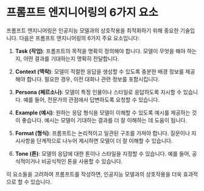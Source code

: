 # 프롬프트 엔지니어링의 6가지 요소

프롬프트 엔지니어링은 인공지능 모델과의 상호작용을 최적화하기 위해 중요한 기술입니다. 다음은 프롬프트 엔지니어링의 6가지 주요 요소입니다:

1. **Task (작업)**: 프롬프트의 목적을 명확히 정의해야 합니다. 모델이 무엇을 해야 하는지, 어떤 결과를 기대하는지 명확히 전달합니다.

2. **Context (맥락)**: 모델이 적절한 응답을 생성할 수 있도록 충분한 배경 정보를 제공해야 합니다. 필요한 경우, 이전 대화나 관련 정보를 포함시킵니다.

3. **Persona (페르소나)**: 모델이 특정 인물이나 스타일로 응답하도록 지시할 수 있습니다. 예를 들어, 전문가의 관점에서 답변하도록 요청할 수 있습니다.

4. **Example (예시)**: 원하는 응답 형식을 모델이 이해할 수 있도록 예시를 제공하는 것이 좋습니다. 예시는 모델이 기대하는 결과를 더 잘 이해하는 데 도움이 됩니다.

5. **Format (형식)**: 프롬프트는 논리적이고 일관된 구조를 가져야 합니다. 질문이나 지시사항을 단계적으로 나누어 제시하면 모델이 더 잘 이해할 수 있습니다.

6. **Tone (톤)**: 모델의 응답에 대한 톤이나 스타일을 지정할 수 있습니다. 예를 들어, 공식적이거나 비공식적인 톤을 사용할 수 있습니다.

이 요소들을 고려하여 프롬프트를 작성하면, 인공지능 모델과의 상호작용을 더욱 효과적으로 할 수 있습니다.